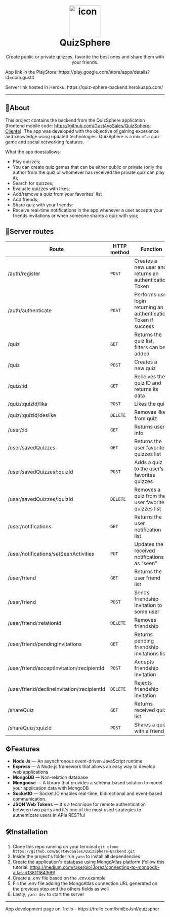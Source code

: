 <h1 align="center">
<img src="https://i.imgur.com/HMr0tyZ.png" alt="icon" height="100">
<br>
QuizSphere
</h1>

<p align="center">Create public or private quizzes, favorite the best ones and share them with your friends.</p>
App link in the PlayStore: https://play.google.com/store/apps/details?id=com.gust4
<p>Server link hosted in Heroku: https://quiz-sphere-backend.herokuapp.com/</p>

<hr />

## 📜About
This project contains the backend from the QuizSphere application (frontend mobile code: https://github.com/Gust4voSales/QuizSphere-Cliente).
The app was developed with the objective of gaining experience and knowledge using updated technologies. QuizSphere is a mix of a quiz game and social networking features.

What the app does/allows:
 - Play quizzes;
 - You can create quiz games that can be either public or private (only the author from the quiz or whomever
has received the private quiz can play it);
 - Search for quizzes;
 - Evaluate quizzes with likes;
 - Add/remove a quiz from your favorites' list
 - Add friends;
 - Share quiz with your friends;
 - Receive real-time notifications in the app whenever a user accepts your friends invitations or when someone shares a quiz with you; 

## 🧩Server routes
| Route | HTTP method |  Function | Requires authentication | 
| --- | --- | --- | --- |
| /auth/register |  `POST` | Creates a new user and returns an authentication Token | **No** | 
| /auth/authenticate | `POST` |Performs user login returning an authentication Token if success | **No** | 
| /quiz | `GET`|Returns the quiz list, filters can be added | **Yes** | 
| /quiz | `POST`| Creates a new quiz | **Yes** | 
| /quiz/:id | `GET`| Receives the quiz ID and returns its data | **Yes** | 
| /quiz/:quizId/like | `POST`|Likes the quiz | **Yes** | 
| /quiz/:quizId/deslike | `DELETE`|Removes like from quiz | **Yes** | 
| /user/:id | `GET`|Returns user’s info | **Yes** | 
| /user/savedQuizzes | `GET`|Returns the user favorite quizzes list | **Yes** | 
| /user/savedQuizzes/:quizId | `POST`|Adds a quiz to the user’s favorites quizzes | **Yes** | 
| /user/savedQuizzes/:quizId | `DELETE`|Removes a quiz from the user favorites quizzes list | **Yes** | 
| /user/notifications | `GET`|Returns the user notification list | **Yes** | 
| /user/notifications/setSeenActivities | `PUT`|Updates the received notifications as “seen”| **Yes** | 
| /user/friend | `GET`|Returns the user friend list | **Yes** | 
| /user/friend | `POST`|Sends friendship invitation to some user | **Yes** | 
| /user/friend/:relationId | `DELETE`|Removes friendship | **Yes** | 
| /user/friend/pendingInvitations | `GET`|Returns pending friendship invitations list | **Yes** | 
| /user/friend/acceptInvitation/:recipientId | `POST`|Accepts friendship invitation | **Yes** | 
| /user/friend/declineInvitation/:recipientId | `DELETE`|Rejects friendship invitation | **Yes** | 
| /shareQuiz | `GET`|Returns received quiz list | **Yes** | 
| /shareQuiz/:quizId | `POST`|Shares a quiz with a friend | **Yes** | 


## ⚙Features
[//]: # (Add the features of your project here:)
- **Node Js** — An asynchronous event-driven JavaScript runtime
- **Express** — A Node.js framework that allows an easy way to develop web applications
- **MongoDB** — Non-relation database
- **Mongoose** — A library that provides a schema-based solution to model your application data with MongoDB 
- **SocketIO** — Socket.IO enables real-time, bidirectional and event-based communication.
- **JSON Web Tokens** — It's a technique for remote authentication between two parts and it's one of the most used strategies to authenticate users in APIs RESTful 


## 🛠Installation
1. Clone this repo running on your terminal ````git clone https://github.com/Gust4voSales/QuizSphere-Backend.git ```` 
2. Inside the project's folder run ```yarn``` to install all dependencies
3. Create the application's database using MongoAtlas platform (follow this tutorial: https://medium.com/@sergio13prez/connecting-to-mongodb-atlas-d1381f184369)  
4. Create a .env file based on the .env.example 
5. Fill the .env file adding the MongoAtlas connection URL generated on the previous step and the others fields as well 
6. Lastly, ```yarn dev``` to start the server

<hr />
App development page on Trello - https://trello.com/b/niEoJsnl/quizspher


